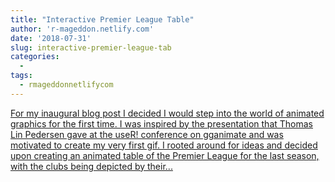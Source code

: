```yaml
---
title: "Interactive Premier League Table"
author: 'r-mageddon.netlify.com'
date: '2018-07-31'
slug: interactive-premier-league-tab
categories:
  - 
tags:
  - rmageddonnetlifycom
---
```


[For my inaugural blog post I decided I would step into the world of animated graphics for the first time. I was inspired by the presentation that Thomas Lin Pedersen gave at the useR! conference on gganimate and was motivated to create my very first gif. I rooted around for ideas and decided upon creating an animated table of the Premier League for the last season, with the clubs being depicted by their...<click to read more>](https://r-mageddon.netlify.com/post/interactive-premier-league-table/)

